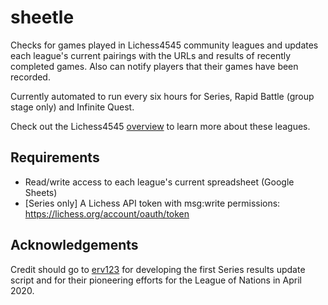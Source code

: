 # sheetle

Checks for games played in Lichess4545 community leagues and updates each league's current pairings with the URLs and results of recently completed games. Also can notify players that their games have been recorded.

Currently automated to run every six hours for Series, Rapid Battle (group stage only) and Infinite Quest. 

Check out the Lichess4545 [overview](https://bit.ly/35w1xqH) to learn more about these leagues. 

## Requirements

- Read/write access to each league's current spreadsheet (Google Sheets)
- [Series only] A Lichess API token with msg:write permissions: https://lichess.org/account/oauth/token

## Acknowledgements

Credit should go to [erv123](https://www.lichess4545.com/team4545/player/erv123/) for developing the first Series results update script and for their pioneering efforts for the League of Nations in April 2020. 



